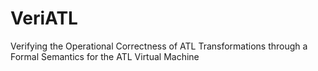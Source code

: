 VeriATL
=======

Verifying the Operational Correctness of ATL Transformations through a Formal Semantics for the ATL Virtual Machine
